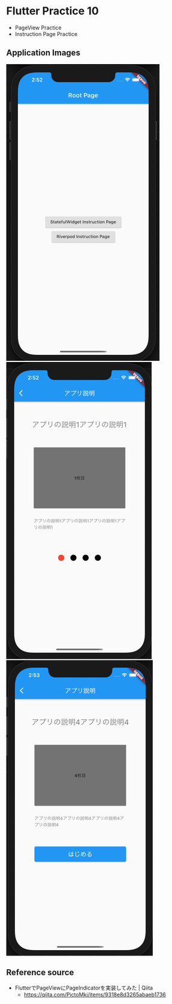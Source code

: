 # Flutter Practice 10
- PageView Practice
- Instruction Page Practice

## Application Images
![image1.png](https://github.com/JUNKI555/flutter_practice10/blob/main/image1.png)
![image2.png](https://github.com/JUNKI555/flutter_practice10/blob/main/image2.png)
![image3.png](https://github.com/JUNKI555/flutter_practice10/blob/main/image3.png)

## Reference source
- FlutterでPageViewにPageIndicatorを実装してみた | Qiita
  - https://qiita.com/PictoMki/items/9318e8d3265abaeb1736
